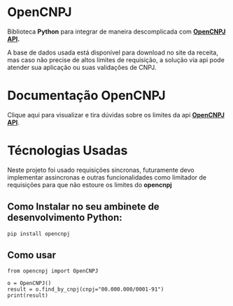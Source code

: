 # OpenCNPJ

Biblioteca **Python** para integrar de maneira descomplicada com **[OpenCNPJ API](https://opencnpj.org/).**

A base de dados usada está disponível para download no site da receita, mas caso não precise de altos limites de requisição, a solução via api pode atender sua aplicação ou suas validações de CNPJ.

# Documentação OpenCNPJ

Clique aqui para visualizar e tira dúvidas sobre os limites da api **[OpenCNPJ API](https://opencnpj.org/)**.

# Técnologias Usadas

Neste projeto foi usado requisições sincronas, futuramente devo implementar assincronas e outras funcionalidades como limitador de requisições para que não estoure os limites do **opencnpj**

## Como Instalar no seu ambinete de desenvolvimento Python:

```
pip install opencnpj
```

## Como usar

```
from opencnpj import OpenCNPJ

o = OpenCNPJ()
result = o.find_by_cnpj(cnpj="00.000.000/0001-91")
print(result)

```
